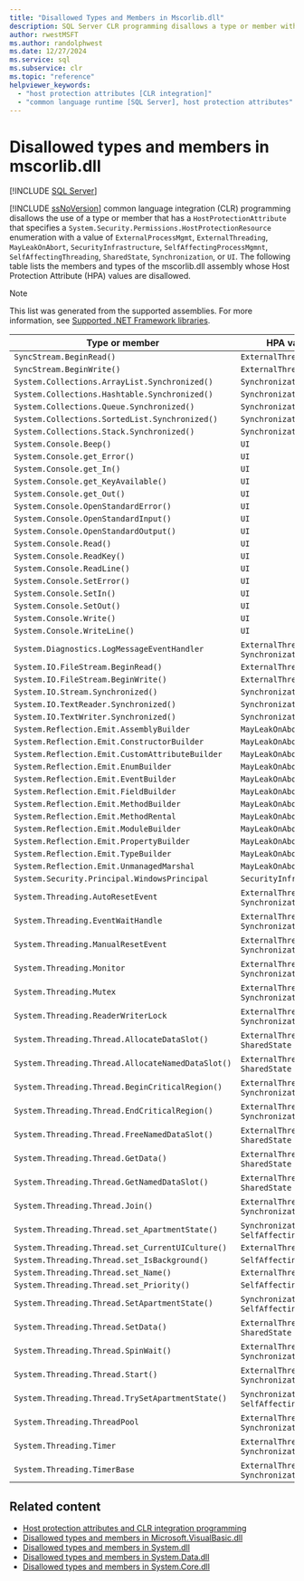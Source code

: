 ```yaml
---
title: "Disallowed Types and Members in Mscorlib.dll"
description: SQL Server CLR programming disallows a type or member with some values for the HostProtectionResource enum. This article lists mscorlib.dll disallowed values.
author: rwestMSFT
ms.author: randolphwest
ms.date: 12/27/2024
ms.service: sql
ms.subservice: clr
ms.topic: "reference"
helpviewer_keywords:
  - "host protection attributes [CLR integration]"
  - "common language runtime [SQL Server], host protection attributes"
---
```

# Disallowed types and members in mscorlib.dll

[!INCLUDE [SQL Server](../../includes/applies-to-version/sqlserver.md)]

[!INCLUDE [ssNoVersion](../../includes/ssnoversion-md.md)] common language integration (CLR) programming disallows the use of a type or member that has a `HostProtectionAttribute` that specifies a `System.Security.Permissions.HostProtectionResource` enumeration with a value of `ExternalProcessMgmt`, `ExternalThreading`, `MayLeakOnAbort`, `SecurityInfrastructure`, `SelfAffectingProcessMgmnt`, `SelfAffectingThreading`, `SharedState`, `Synchronization`, or `UI`. The following table lists the members and types of the mscorlib.dll assembly whose Host Protection Attribute (HPA) values are disallowed.

> [!NOTE]  
> This list was generated from the supported assemblies. For more information, see [Supported .NET Framework libraries](../clr-integration/database-objects/supported-net-framework-libraries.md).

| Type or member | HPA values |
| --- | --- |
| `SyncStream.BeginRead()` | `ExternalThreading` |
| `SyncStream.BeginWrite()` | `ExternalThreading` |
| `System.Collections.ArrayList.Synchronized()` | `Synchronization` |
| `System.Collections.Hashtable.Synchronized()` | `Synchronization` |
| `System.Collections.Queue.Synchronized()` | `Synchronization` |
| `System.Collections.SortedList.Synchronized()` | `Synchronization` |
| `System.Collections.Stack.Synchronized()` | `Synchronization` |
| `System.Console.Beep()` | `UI` |
| `System.Console.get_Error()` | `UI` |
| `System.Console.get_In()` | `UI` |
| `System.Console.get_KeyAvailable()` | `UI` |
| `System.Console.get_Out()` | `UI` |
| `System.Console.OpenStandardError()` | `UI` |
| `System.Console.OpenStandardInput()` | `UI` |
| `System.Console.OpenStandardOutput()` | `UI` |
| `System.Console.Read()` | `UI` |
| `System.Console.ReadKey()` | `UI` |
| `System.Console.ReadLine()` | `UI` |
| `System.Console.SetError()` | `UI` |
| `System.Console.SetIn()` | `UI` |
| `System.Console.SetOut()` | `UI` |
| `System.Console.Write()` | `UI` |
| `System.Console.WriteLine()` | `UI` |
| `System.Diagnostics.LogMessageEventHandler` | `ExternalThreading`, `Synchronization` |
| `System.IO.FileStream.BeginRead()` | `ExternalThreading` |
| `System.IO.FileStream.BeginWrite()` | `ExternalThreading` |
| `System.IO.Stream.Synchronized()` | `Synchronization` |
| `System.IO.TextReader.Synchronized()` | `Synchronization` |
| `System.IO.TextWriter.Synchronized()` | `Synchronization` |
| `System.Reflection.Emit.AssemblyBuilder` | `MayLeakOnAbort` |
| `System.Reflection.Emit.ConstructorBuilder` | `MayLeakOnAbort` |
| `System.Reflection.Emit.CustomAttributeBuilder` | `MayLeakOnAbort` |
| `System.Reflection.Emit.EnumBuilder` | `MayLeakOnAbort` |
| `System.Reflection.Emit.EventBuilder` | `MayLeakOnAbort` |
| `System.Reflection.Emit.FieldBuilder` | `MayLeakOnAbort` |
| `System.Reflection.Emit.MethodBuilder` | `MayLeakOnAbort` |
| `System.Reflection.Emit.MethodRental` | `MayLeakOnAbort` |
| `System.Reflection.Emit.ModuleBuilder` | `MayLeakOnAbort` |
| `System.Reflection.Emit.PropertyBuilder` | `MayLeakOnAbort` |
| `System.Reflection.Emit.TypeBuilder` | `MayLeakOnAbort` |
| `System.Reflection.Emit.UnmanagedMarshal` | `MayLeakOnAbort` |
| `System.Security.Principal.WindowsPrincipal` | `SecurityInfrastructure` |
| `System.Threading.AutoResetEvent` | `ExternalThreading`, `Synchronization` |
| `System.Threading.EventWaitHandle` | `ExternalThreading`, `Synchronization` |
| `System.Threading.ManualResetEvent` | `ExternalThreading`, `Synchronization` |
| `System.Threading.Monitor` | `ExternalThreading`, `Synchronization` |
| `System.Threading.Mutex` | `ExternalThreading`, `Synchronization` |
| `System.Threading.ReaderWriterLock` | `ExternalThreading`, `Synchronization` |
| `System.Threading.Thread.AllocateDataSlot()` | `ExternalThreading`, `SharedState` |
| `System.Threading.Thread.AllocateNamedDataSlot()` | `ExternalThreading`, `SharedState` |
| `System.Threading.Thread.BeginCriticalRegion()` | `ExternalThreading`, `Synchronization` |
| `System.Threading.Thread.EndCriticalRegion()` | `ExternalThreading`, `Synchronization` |
| `System.Threading.Thread.FreeNamedDataSlot()` | `ExternalThreading`, `SharedState` |
| `System.Threading.Thread.GetData()` | `ExternalThreading`, `SharedState` |
| `System.Threading.Thread.GetNamedDataSlot()` | `ExternalThreading`, `SharedState` |
| `System.Threading.Thread.Join()` | `ExternalThreading`, `Synchronization` |
| `System.Threading.Thread.set_ApartmentState()` | `Synchronization`, `SelfAffectingThreading` |
| `System.Threading.Thread.set_CurrentUICulture()` | `ExternalThreading` |
| `System.Threading.Thread.set_IsBackground()` | `SelfAffectingThreading` |
| `System.Threading.Thread.set_Name()` | `ExternalThreading` |
| `System.Threading.Thread.set_Priority()` | `SelfAffectingThreading` |
| `System.Threading.Thread.SetApartmentState()` | `Synchronization`, `SelfAffectingThreading` |
| `System.Threading.Thread.SetData()` | `ExternalThreading`, `SharedState` |
| `System.Threading.Thread.SpinWait()` | `ExternalThreading`, `Synchronization` |
| `System.Threading.Thread.Start()` | `ExternalThreading`, `Synchronization` |
| `System.Threading.Thread.TrySetApartmentState()` | `Synchronization`, `SelfAffectingThreading` |
| `System.Threading.ThreadPool` | `ExternalThreading`, `Synchronization` |
| `System.Threading.Timer` | `ExternalThreading`, `Synchronization` |
| `System.Threading.TimerBase` | `ExternalThreading`, `Synchronization` |

## Related content

- [Host protection attributes and CLR integration programming](host-protection-attributes-and-clr-integration-programming.md)
- [Disallowed types and members in Microsoft.VisualBasic.dll](disallowed-types-and-members-in-microsoft-visualbasic-dll.md)
- [Disallowed types and members in System.dll](disallowed-types-and-members-in-system-dll.md)
- [Disallowed types and members in System.Data.dll](disallowed-types-and-members-in-system-data-dll.md)
- [Disallowed types and members in System.Core.dll](disallowed-types-and-members-in-system-core-dll.md)
